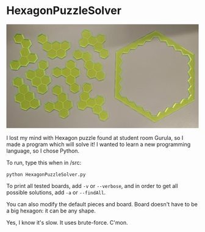 # HexagonPuzzleSolver

![Puzzle.jpg](https://github.com/Migho/HexagonPuzzleSolver/blob/master/puzzle.jpg "Haloo?")

I lost my mind with Hexagon puzzle found at student room Gurula, so I made a program which will solve it! I wanted to learn a new programming language, so I chose Python.

To run, type this when in /src:
```
python HexagonPuzzleSolver.py
```

To print all tested boards, add `-v` or `--verbose`, and in order to get all possible solutions, add `-a` or `--findAll`.

You can also modify the default pieces and board. Board doesn't have to be a big hexagon: it can be any shape.

Yes, I know it's slow. It uses brute-force. C'mon.
